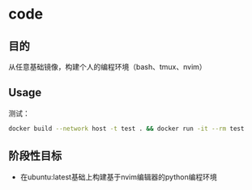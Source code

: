 # code

## 目的

从任意基础镜像，构建个人的编程环境（bash、tmux、nvim）

## Usage

测试：
```bash
docker build --network host -t test . && docker run -it --rm test
```

## 阶段性目标

- 在ubuntu:latest基础上构建基于nvim编辑器的python编程环境
